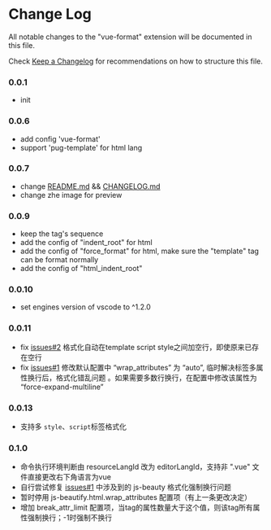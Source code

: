 # Change Log
All notable changes to the "vue-format" extension will be documented in this file.

Check [Keep a Changelog](http://keepachangelog.com/) for recommendations on how to structure this file.

### 0.0.1
- init

### 0.0.6
- add config 'vue-format'
- support 'pug-template' for html lang

### 0.0.7
- change [README.md](https://github.com/win7killer/vue-format/blob/master/README.md) && [CHANGELOG.md](https://github.com/win7killer/vue-format/blob/master/CHANGELOG.md)
- change zhe image for preview

### 0.0.9
- keep the tag's sequence
- add the config of "indent_root" for html
- add the config of "force_format" for html, make sure the "template" tag can be format normally
- add the config of "html_indent_root"

### 0.0.10
- set engines version of vscode to ^1.2.0

### 0.0.11
- fix [issues#2](https://github.com/win7killer/vue-format/issues/2) 格式化自动在template script style之间加空行，即使原来已存在空行
- fix [issues#1](https://github.com/win7killer/vue-format/issues/1) 修改默认配置中 “wrap_attributes” 为 “auto”, 临时解决标签多属性换行后，格式化错乱问题 。如果需要多数行换行，在配置中修改该属性为 “force-expand-multiline”

### 0.0.13
- 支持多 `style`、`script`标签格式化

### 0.1.0
- 命令执行环境判断由 resourceLangId 改为 editorLangId，支持非 ".vue" 文件直接更改右下角语言为vue
- 自行尝试修复 [issues#1](https://github.com/win7killer/vue-format/issues/1) 中涉及到的 js-beauty 格式化强制换行问题
- 暂时停用 js-beautify.html.wrap_attributes 配置项（有上一条更改决定）
- 增加 break_attr_limit 配置项，当tag的属性数量大于这个值，则该tag所有属性强制换行；-1时强制不换行
